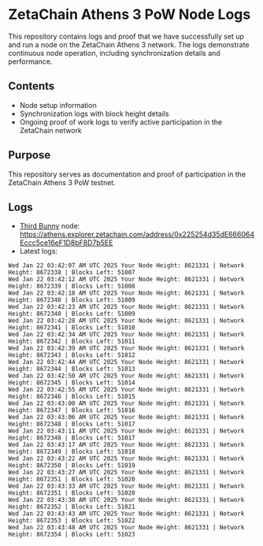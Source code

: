 # ZetaChain Athens 3 PoW Node Logs
This repository contains logs and proof that we have successfully set up and run a node on the ZetaChain Athens 3 network. The logs demonstrate continuous node operation, including synchronization details and performance.

## Contents
- Node setup information
- Synchronization logs with block height details
- Ongoing proof of work logs to verify active participation in the ZetaChain network

## Purpose
This repository serves as documentation and proof of participation in the ZetaChain Athens 3 PoW testnet.

## Logs

- [Third Bunny](https://thirdbunny.xyz/) node: https://athens.explorer.zetachain.com/address/0x225254d35dE666064Eccc5ce16eF1D8bF8D7b5EE
- Latest logs:
```
Wed Jan 22 03:42:07 AM UTC 2025 Your Node Height: 8621331 | Network Height: 8672338 | Blocks Left: 51007
Wed Jan 22 03:42:12 AM UTC 2025 Your Node Height: 8621331 | Network Height: 8672339 | Blocks Left: 51008
Wed Jan 22 03:42:18 AM UTC 2025 Your Node Height: 8621331 | Network Height: 8672340 | Blocks Left: 51009
Wed Jan 22 03:42:23 AM UTC 2025 Your Node Height: 8621331 | Network Height: 8672340 | Blocks Left: 51009
Wed Jan 22 03:42:28 AM UTC 2025 Your Node Height: 8621331 | Network Height: 8672341 | Blocks Left: 51010
Wed Jan 22 03:42:34 AM UTC 2025 Your Node Height: 8621331 | Network Height: 8672342 | Blocks Left: 51011
Wed Jan 22 03:42:39 AM UTC 2025 Your Node Height: 8621331 | Network Height: 8672343 | Blocks Left: 51012
Wed Jan 22 03:42:44 AM UTC 2025 Your Node Height: 8621331 | Network Height: 8672344 | Blocks Left: 51013
Wed Jan 22 03:42:50 AM UTC 2025 Your Node Height: 8621331 | Network Height: 8672345 | Blocks Left: 51014
Wed Jan 22 03:42:55 AM UTC 2025 Your Node Height: 8621331 | Network Height: 8672346 | Blocks Left: 51015
Wed Jan 22 03:43:00 AM UTC 2025 Your Node Height: 8621331 | Network Height: 8672347 | Blocks Left: 51016
Wed Jan 22 03:43:06 AM UTC 2025 Your Node Height: 8621331 | Network Height: 8672348 | Blocks Left: 51017
Wed Jan 22 03:43:11 AM UTC 2025 Your Node Height: 8621331 | Network Height: 8672348 | Blocks Left: 51017
Wed Jan 22 03:43:17 AM UTC 2025 Your Node Height: 8621331 | Network Height: 8672349 | Blocks Left: 51018
Wed Jan 22 03:43:22 AM UTC 2025 Your Node Height: 8621331 | Network Height: 8672350 | Blocks Left: 51019
Wed Jan 22 03:43:27 AM UTC 2025 Your Node Height: 8621331 | Network Height: 8672351 | Blocks Left: 51020
Wed Jan 22 03:43:33 AM UTC 2025 Your Node Height: 8621331 | Network Height: 8672351 | Blocks Left: 51020
Wed Jan 22 03:43:38 AM UTC 2025 Your Node Height: 8621331 | Network Height: 8672352 | Blocks Left: 51021
Wed Jan 22 03:43:43 AM UTC 2025 Your Node Height: 8621331 | Network Height: 8672353 | Blocks Left: 51022
Wed Jan 22 03:43:48 AM UTC 2025 Your Node Height: 8621331 | Network Height: 8672354 | Blocks Left: 51023
```
